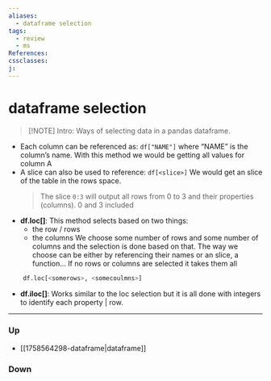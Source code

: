 ```yaml
---
aliases:
  - dataframe selection
tags:
  - review
  - ms
References:
cssclasses:
j:
---
```

# dataframe selection
> [!NOTE] Intro: 
> Ways of selecting data in a pandas dataframe. 

- Each column can be referenced as: `df["NAME"]` where “NAME” is the column’s name. 
  With this method we would be getting all values for column A
- A slice can also be used to reference: `df[<slice>]`
  We would get an slice of the table in the rows space.
  > The slice `0:3` will output all rows from 0 to 3 and their properties (columns). 0 and 3 included 
- **df.loc[]**: This method selects based on two things: 
	- the row / rows
	- the columns
	  We choose some number of rows and some number of columns and the selection is done based on that. The way we choose can be either by referencing their names or an slice, a function…
	  If no rows or columns are selected it takes them all
```python
	df.loc[<somerows>, <somecoulmns>]	
```

- **df.iloc[]**: Works similar to the loc selection but it is all done with integers to identify each property | row. 

***
### Up
- [[1758564298-dataframe|dataframe]]
### Down
